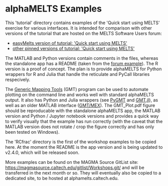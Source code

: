 alphaMELTS Examples
===================

This 'tutorial' directory contains examples of the 'Quick start using MELTS' exercise for various interfaces. It is intended for comparison with other versions of the tutorial that are hosted on the MELTS Software Users forum:

* [easyMelts version of tutorial: 'Quick start using MELTS'](https://magmasource.caltech.edu/forum/index.php/topic,992.0.html)
* [other pinned versions of tutorial: 'Quick start using MELTS'](https://magmasource.caltech.edu/forum/index.php/board,12.0.html)

The MATLAB and Python versions contain comments in the files, whereas the standalone app has a README (taken from the [forum example](https://magmasource.caltech.edu/forum/index.php/topic,975.0.html)). The R version is a proof of concept. The plan is to provide alphaMELTS for Python wrappers for R and Julia that handle the reticulate and PyCall libraries respecively.

The [Generic Mapping Tools](https://www.generic-mapping-tools.org/) (GMT) program can be used to automate plotting on the command line and works well with standard alphaMELTS output. It also has Python and Julia wrappers (see [PyGMT](https://www.pygmt.org/latest/) and [GMT.jl](https://github.com/GenericMappingTools/GMT.jl)), as well as an older MATLAB interface ([GMT/MEX](https://github.com/GenericMappingTools/gmtmex)). The GMT_Plot.pdf figure should be reproducable with the standalone alphaMELTS app, the MATLAB version and Python / Jupyter notebook versions and provides a quick way to verify visually that the example has run correctly (with the caveat that the MATLAB version does not rotate / crop the figure correctly and has only been tested on Windows).

The 'RCfrac' directory is the first of the workshop examples to be copied here. At the moment the README is the app version and is being updated to v2.4.0, which will be released soon.

More examples can be found on the MAGMA Source GitList site: https://magmasource.caltech.edu/gitlist/Workshops.git/ and will be transferred in the next month or so. They will eventually also be copied to a dedicated site, to be hosted at alphamelts.caltech.edu.

